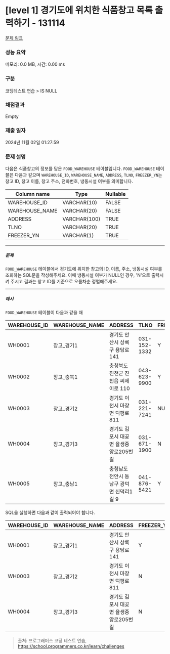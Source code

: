 # [level 1] 경기도에 위치한 식품창고 목록 출력하기 - 131114 

[문제 링크](https://school.programmers.co.kr/learn/courses/30/lessons/131114) 

### 성능 요약

메모리: 0.0 MB, 시간: 0.00 ms

### 구분

코딩테스트 연습 > IS NULL

### 채점결과

Empty

### 제출 일자

2024년 11월 02일 01:27:59

### 문제 설명

<p>다음은 식품창고의 정보를 담은 <code>FOOD_WAREHOUSE</code> 테이블입니다. <code>FOOD_WAREHOUSE</code> 테이블은 다음과 같으며 <code>WAREHOUSE_ID</code>, <code>WAREHOUSE_NAME</code>, <code>ADDRESS</code>, <code>TLNO</code>, <code>FREEZER_YN</code>는 창고 ID, 창고 이름, 창고 주소, 전화번호, 냉동시설 여부를 의미합니다.</p>
<table class="table">
        <thead><tr>
<th>Column name</th>
<th>Type</th>
<th>Nullable</th>
</tr>
</thead>
        <tbody><tr>
<td>WAREHOUSE_ID</td>
<td>VARCHAR(10)</td>
<td>FALSE</td>
</tr>
<tr>
<td>WAREHOUSE_NAME</td>
<td>VARCHAR(20)</td>
<td>FALSE</td>
</tr>
<tr>
<td>ADDRESS</td>
<td>VARCHAR(100)</td>
<td>TRUE</td>
</tr>
<tr>
<td>TLNO</td>
<td>VARCHAR(20)</td>
<td>TRUE</td>
</tr>
<tr>
<td>FREEZER_YN</td>
<td>VARCHAR(1)</td>
<td>TRUE</td>
</tr>
</tbody>
      </table>
<hr>

<h5>문제</h5>

<p><code>FOOD_WAREHOUSE</code> 테이블에서 경기도에 위치한 창고의 ID, 이름, 주소, 냉동시설 여부를 조회하는 SQL문을 작성해주세요. 이때 냉동시설 여부가 NULL인 경우, 'N'으로 출력시켜 주시고 결과는 창고 ID를 기준으로 오름차순 정렬해주세요.</p>

<hr>

<h5>예시</h5>

<p><code>FOOD_WAREHOUSE</code> 테이블이 다음과 같을 때</p>
<table class="table">
        <thead><tr>
<th>WAREHOUSE_ID</th>
<th>WAREHOUSE_NAME</th>
<th>ADDRESS</th>
<th>TLNO</th>
<th>FREEZER_YN</th>
</tr>
</thead>
        <tbody><tr>
<td>WH0001</td>
<td>창고_경기1</td>
<td>경기도 안산시 상록구 용담로 141</td>
<td>031-152-1332</td>
<td>Y</td>
</tr>
<tr>
<td>WH0002</td>
<td>창고_충북1</td>
<td>충청북도 진천군 진천읍 씨제이로 110</td>
<td>043-623-9900</td>
<td>Y</td>
</tr>
<tr>
<td>WH0003</td>
<td>창고_경기2</td>
<td>경기도 이천시 마장면 덕평로 811</td>
<td>031-221-7241</td>
<td>NULL</td>
</tr>
<tr>
<td>WH0004</td>
<td>창고_경기3</td>
<td>경기도 김포시 대곶면 율생중앙로205번길</td>
<td>031-671-1900</td>
<td>N</td>
</tr>
<tr>
<td>WH0005</td>
<td>창고_충남1</td>
<td>충청남도 천안시 동남구 광덕면 신덕리1길 9</td>
<td>041-876-5421</td>
<td>Y</td>
</tr>
</tbody>
      </table>
<p>SQL을 실행하면 다음과 같이 출력되어야 합니다.</p>
<table class="table">
        <thead><tr>
<th>WAREHOUSE_ID</th>
<th>WAREHOUSE_NAME</th>
<th>ADDRESS</th>
<th>FREEZER_YN</th>
</tr>
</thead>
        <tbody><tr>
<td>WH0001</td>
<td>창고_경기1</td>
<td>경기도 안산시 상록구 용담로 141</td>
<td>Y</td>
</tr>
<tr>
<td>WH0003</td>
<td>창고_경기2</td>
<td>경기도 이천시 마장면 덕평로 811</td>
<td>N</td>
</tr>
<tr>
<td>WH0004</td>
<td>창고_경기3</td>
<td>경기도 김포시 대곶면 율생중앙로205번길</td>
<td>N</td>
</tr>
</tbody>
      </table>

> 출처: 프로그래머스 코딩 테스트 연습, https://school.programmers.co.kr/learn/challenges